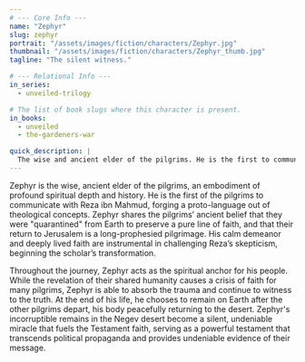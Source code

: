 ```yaml
---
# --- Core Info ---
name: "Zephyr"
slug: zephyr
portrait: "/assets/images/fiction/characters/Zephyr.jpg"
thumbnail: "/assets/images/fiction/characters/Zephyr_thumb.jpg"
tagline: "The silent witness."

# --- Relational Info ---
in_series:
  - unveiled-trilogy

# The list of book slugs where this character is present.
in_books:
  - unveiled
  - the-gardeners-war

quick_description: |
  The wise and ancient elder of the pilgrims. He is the first to communicate with Reza, sharing their ancient theology and purpose. His body's transformation after death into an incorruptible miracle becomes a silent, powerful testament that fuels the faith.
---
```

Zephyr is the wise, ancient elder of the pilgrims, an embodiment of profound spiritual depth and history. He is the first of the pilgrims to communicate with Reza ibn Mahmud, forging a proto-language out of theological concepts. Zephyr shares the pilgrims’ ancient belief that they were "quarantined" from Earth to preserve a pure line of faith, and that their return to Jerusalem is a long-prophesied pilgrimage. His calm demeanor and deeply lived faith are instrumental in challenging Reza’s skepticism, beginning the scholar’s transformation.

Throughout the journey, Zephyr acts as the spiritual anchor for his people. While the revelation of their shared humanity causes a crisis of faith for many pilgrims, Zephyr is able to absorb the trauma and continue to witness to the truth. At the end of his life, he chooses to remain on Earth after the other pilgrims depart, his body peacefully returning to the desert. Zephyr's incorruptible remains in the Negev desert become a silent, undeniable miracle that fuels the Testament faith, serving as a powerful testament that transcends political propaganda and provides undeniable evidence of their message.
